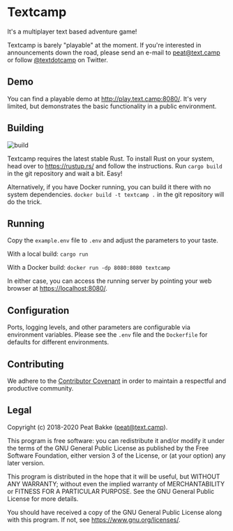 # Textcamp

It's a multiplayer text based adventure game!

Textcamp is barely "playable" at the moment. If you're interested in announcements down the road, please send an e-mail to <peat@text.camp> or follow [@textdotcamp](https://twitter.com/textdotcamp) on Twitter.

## Demo

You can find a playable demo at <http://play.text.camp:8080/>. It's very limited, but demonstrates the basic functionality in a public environment.

## Building

![build](https://github.com/textcamp/textcamp/workflows/Rust/badge.svg)

Textcamp requires the latest stable Rust. To install Rust on your system, head over to <https://rustup.rs/> and follow the instructions. Run `cargo build` in the git repository and wait a bit. Easy!

Alternatively, if you have Docker running, you can build it there with no system dependencies. `docker build -t textcamp .` in the git repository will do the trick.

## Running

Copy the `example.env` file to `.env` and adjust the parameters to your taste.

With a local build: `cargo run`

With a Docker build: `docker run -dp 8080:8080 textcamp`

In either case, you can access the running server by pointing your web browser at <https://localhost:8080/>.

## Configuration

Ports, logging levels, and other parameters are configurable via environment variables. Please see the `.env` file and the `Dockerfile` for defaults for different environments.

## Contributing

We adhere to the [Contributor Covenant](https://www.contributor-covenant.org/version/2/0/code_of_conduct/) in order to maintain a respectful and productive community.

## Legal

Copyright (c) 2018-2020 Peat Bakke (<peat@text.camp>).

This program is free software: you can redistribute it and/or modify it under the terms of the GNU General Public License as published by the Free Software Foundation, either version 3 of the License, or (at your option) any later version.

This program is distributed in the hope that it will be useful, but WITHOUT ANY WARRANTY; without even the implied warranty of MERCHANTABILITY or FITNESS FOR A PARTICULAR PURPOSE. See the GNU General Public License for more details.

You should have received a copy of the GNU General Public License along with this program. If not, see <https://www.gnu.org/licenses/>.
